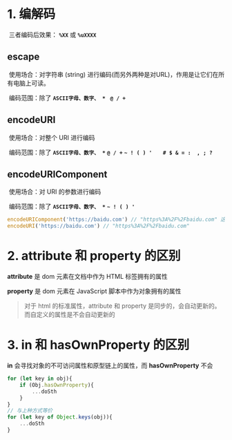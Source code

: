 # 1. 编解码

​	三者编码后效果： **`%XX`** 或 **`%uXXXX`** 

## escape

​	使用场合：对字符串 (string) 进行编码(而另外两种是对URL)，作用是让它们在所有电脑上可读。

​	编码范围：除了 **`ASCII字母、数字、 * `** **` @ / +  `**

## encodeURI

​	使用场合：对整个 URI 进行编码

​	编码范围：除了 **`ASCII字母、数字、 *`** **` @ / + `** **`~ ! ( ) ' `** **`  # $ & = :  , ; ?`**

## encodeURIComponent

​	使用场合：对 URI 的参数进行编码

​	编码范围：除了 **`ASCII字母、数字、 *`** **` ~ ! ( ) '  `** 

```typescript
encodeURIComponent('https://baidu.com') // "https%3A%2F%2Fbaidu.com" 这个URL已经报废了
encodeURI('https://baidu.com') // "https%3A%2F%2Fbaidu.com"
```

# 2. attribute 和 property 的区别

**attribute** 是 dom 元素在文档中作为 HTML 标签拥有的属性

**property** 是 dom 元素在 JavaScript 脚本中作为对象拥有的属性

> 对于 html 的标准属性，attribute 和 property 是同步的，会自动更新的。而自定义的属性是不会自动更新的

# 3. in 和 hasOwnProperty 的区别

**in** 会寻找对象的不可访问属性和原型链上的属性，而 **hasOwnProperty** 不会

```typescript
for (let key in obj){
	if (Obj.hasOwnProperty){
		...doSth
	}
}
// 与上种方式等价
for (let key of Object.keys(obj)){
	...doSth
}
```

